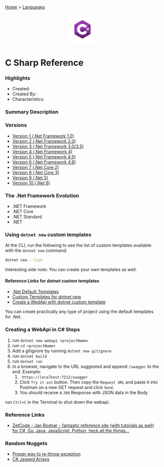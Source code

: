 [Home](../) > [Languages](../languages/)

<p align="center">
  <img src="assets/logo.png" alt="c#" width="100"/>
</p>

# C Sharp Reference

### Highlights

- Created:
- Created By:
- Characteristics:

### Summary Description

### Versions

- [Version 1 (.Net Framework 1.0)](version1.md)
- [Version 2 (.Net Framework 2.0)](version2.md)
- [Version 3 (.Net Framework 3.0/3.5)](version3.md)
- [Version 4 (.Net Framework 4)](version4.md)
- [Version 5 (.Net Framework 4.5)](version5.md)
- [Version 6 (.Net Framework 4.6)](version6.md)
- [Version 7 (.Net Core 2)](version7.md)
- [Version 8 (.Net Core 3)](version8.md)
- [Version 9 (.Net 5)](version9.md)
- [Version 10 (.Net 6)](version10.md)

### The .Net Framework Evolution

- .NET Framework
- .NET Core
- .NET Standard
- .NET

### Using `dotnet new` custom templates

At the CLI, run the following to see the list of custom templates available with the `dotnet new` command:

```sh
dotnet new --list
```

Interesting side note: You can create your own templates as well.

#### Reference Links for dotnet custom templates

- [.Net Default Templates](https://docs.microsoft.com/en-us/dotnet/core/tools/dotnet-new-sdk-templates)
- [Custom Templates for dotnet new](https://docs.microsoft.com/en-us/dotnet/core/tools/custom-templates)
- [Create a WedApi with dotnet custom template](https://dotnettutorials.net/lesson/creating-asp-net-core-web-api-project-using-net-core-cli/)

You can create practically any type of project using the default templates for .Net.

### Creating a WebApi in C# Steps

1. run `dotnet new webapi <projectName>`
2. run `cd <projectName>`
3. Add a gitignore by running `dotnet new gitignore`
4. run `dotnet build`
5. run `dotnet run`
6. In a browser, navigate to the URL suggested and append `/swagger` to the end. Example:
   1. ` https://localhost:7212/swagger`
   2. Click `Try it out` button. Then copy the `Request URL` and paste it into Postman on a new GET request and click `Send`.
   3. You should receive a `200` Response with JSON data in the Body

run `Ctrl+C` in the Terminal to shut down the webapi.

### Reference Links

- [ZetCode - Jan Bodnar - fantastic reference site (with tutorials as well) for C#, Go, Java, JavaScript, Python, heck all the things...](https://zetcode.com/)

### Random Nuggets

- [Proper way to re-throw exception](https://stackoverflow.com/questions/178456/what-is-the-proper-way-to-rethrow-an-exception-in-c)
- [C# Jagged Arrays](https://docs.microsoft.com/en-us/dotnet/csharp/programming-guide/arrays/jagged-arrays)

